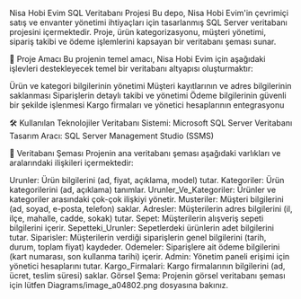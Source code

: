 Nisa Hobi Evim SQL Veritabanı Projesi
Bu depo, Nisa Hobi Evim'in çevrimiçi satış ve envanter yönetimi ihtiyaçları için tasarlanmış SQL Server veritabanı projesini içermektedir.
Proje, ürün kategorizasyonu, müşteri yönetimi, sipariş takibi ve ödeme işlemlerini kapsayan bir veritabanı şeması sunar.

🎯 Proje Amacı
Bu projenin temel amacı, Nisa Hobi Evim için aşağıdaki işlevleri destekleyecek temel bir veritabanı altyapısı oluşturmaktır:

Ürün ve kategori bilgilerinin yönetimi
Müşteri kayıtlarının ve adres bilgilerinin saklanması
Siparişlerin detaylı takibi ve yönetimi
Ödeme bilgilerinin güvenli bir şekilde işlenmesi
Kargo firmaları ve yönetici hesaplarının entegrasyonu

🛠️ Kullanılan Teknolojiler
Veritabanı Sistemi: Microsoft SQL Server
Veritabanı Tasarım Aracı: SQL Server Management Studio (SSMS)

📄 Veritabanı Şeması
Projenin ana veritabanı şeması aşağıdaki varlıkları ve aralarındaki ilişkileri içermektedir:

Urunler: Ürün bilgilerini (ad, fiyat, açıklama, model) tutar.
Kategoriler: Ürün kategorilerini (ad, açıklama) tanımlar.
Urunler_Ve_Kategoriler: Ürünler ve kategoriler arasındaki çok-çok ilişkiyi yönetir.
Musteriler: Müşteri bilgilerini (ad, soyad, e-posta, telefon) saklar.
Adresler: Müşterilerin adres bilgilerini (il, ilçe, mahalle, cadde, sokak) tutar.
Sepet: Müşterilerin alışveriş sepeti bilgilerini içerir.
Sepetteki_Urunler: Sepetlerdeki ürünlerin adet bilgilerini tutar.
Siparisler: Müşterilerin verdiği siparişlerin genel bilgilerini (tarih, durum, toplam fiyat) kaydeder.
Odemeler: Siparişlere ait ödeme bilgilerini (kart numarası, son kullanma tarihi) içerir.
Admin: Yönetim paneli erişimi için yönetici hesaplarını tutar.
Kargo_Firmalari: Kargo firmalarının bilgilerini (ad, ücret, teslim süresi) saklar.
Görsel Şema:
Projenin görsel veritabanı şeması için lütfen Diagrams/image_a04802.png dosyasına bakınız.

